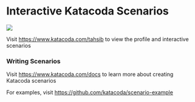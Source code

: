 # Interactive Katacoda Scenarios

[![](http://shields.katacoda.com/katacoda/tahsib/count.svg)](https://www.katacoda.com/tahsib "Get your profile on Katacoda.com")

Visit https://www.katacoda.com/tahsib to view the profile and interactive scenarios

### Writing Scenarios
Visit https://www.katacoda.com/docs to learn more about creating Katacoda scenarios

For examples, visit https://github.com/katacoda/scenario-example
